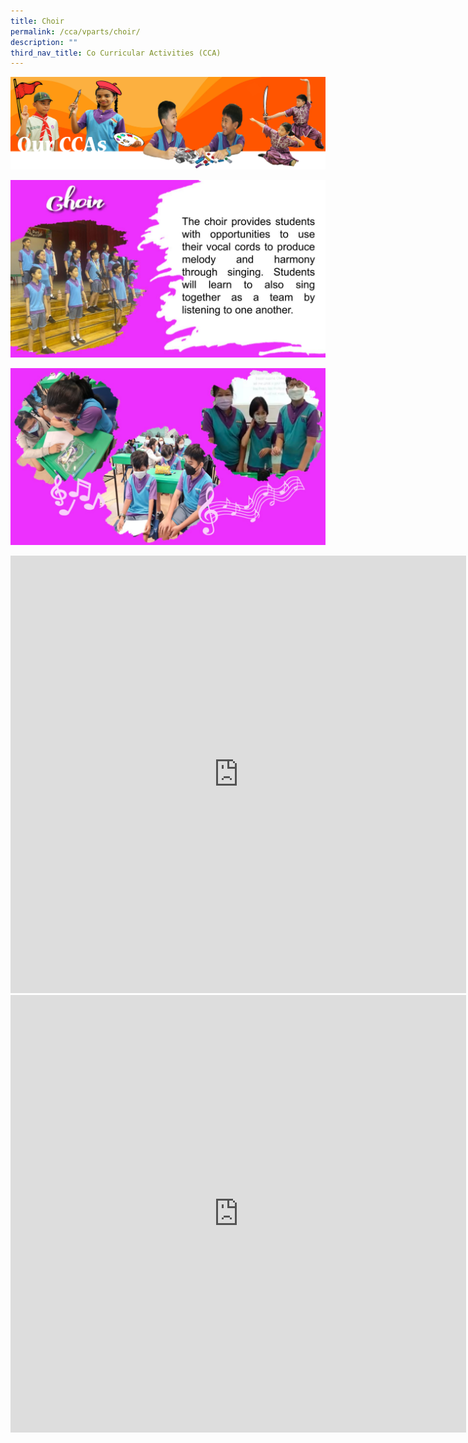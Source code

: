 ```yaml
---
title: Choir
permalink: /cca/vparts/choir/
description: ""
third_nav_title: Co Curricular Activities (CCA)
---
```

![](/images/CCAbanner.png)

![](/images/CCA2022/CCA-choir1.jpg)

![](/images/CCA2022/CCA-choir2.jpg)

<iframe allowfullscreen="true" height="700" width="729" frameborder="0" src="https://docs.google.com/presentation/d/e/2PACX-1vSGPtwQDVbn9rDfmlY7XRwJCja7QPAMOXUT45Z2_YFfNPIuyhoQkSrVeBOVUn0dABIp9bnnrlV0g0Kl/embed?start=true&amp;loop=true&amp;delayms=3000"></iframe>

<iframe title="Choir updated.mp4" allowfullscreen="" allow="autoplay; fullscreen; picture-in-picture" frameborder="0" height="700" width="729" src="https://player.vimeo.com/video/799358309?h=841fccb0c6&amp;badge=0&amp;autopause=0&amp;player_id=0&amp;app_id=58479"></iframe>